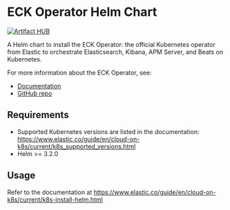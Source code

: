 # ECK Operator Helm Chart

[![Artifact HUB](https://img.shields.io/endpoint?url=https://artifacthub.io/badge/repository/elastic)](https://artifacthub.io/packages/helm/elastic/eck-operator)

A Helm chart to install the ECK Operator: the official Kubernetes operator from Elastic to orchestrate Elasticsearch, Kibana, APM Server, and Beats on Kubernetes.

For more information about the ECK Operator, see:
- [Documentation](https://www.elastic.co/guide/en/cloud-on-k8s/current/index.html)
- [GitHub repo](https://github.com/elastic/cloud-on-k8s)


## Requirements

- Supported Kubernetes versions are listed in the documentation: https://www.elastic.co/guide/en/cloud-on-k8s/current/k8s_supported_versions.html
- Helm >= 3.2.0


## Usage

Refer to the documentation at https://www.elastic.co/guide/en/cloud-on-k8s/current/k8s-install-helm.html
